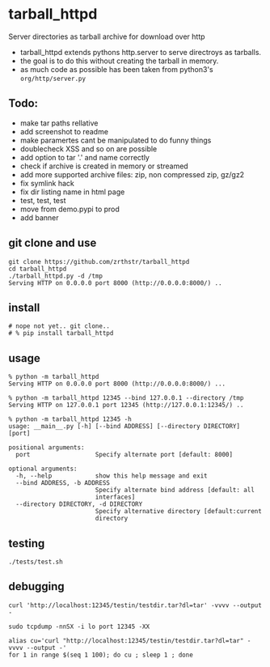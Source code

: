 # tarball_httpd
Server directories as tarball archive for download over http

* tarball_httpd extends pythons http.server to serve directroys as tarballs.
* the goal is to do this without creating the tarball in memory.
* as much code as possible has been taken from python3's `org/http/server.py`

## Todo:
* make tar paths rellative
* add screenshot to readme
* make paramertes cant be manipulated to do funny things
* doublecheck XSS and so on are possible
* add option to tar '.' and name correctly
* check if archive is created in memory or streamed
* add more supported archive files: zip, non compressed zip, gz/gz2
* fix symlink hack
* fix dir listing name in html page
* test, test, test
* move from demo.pypi to prod
* add banner

## git clone and use
```
git clone https://github.com/zrthstr/tarball_httpd
cd tarball_httpd
./tarball_httpd.py -d /tmp
Serving HTTP on 0.0.0.0 port 8000 (http://0.0.0.0:8000/) ..
```

## install
```
# nope not yet.. git clone..
# % pip install tarball_httpd
```

## usage
```
% python -m tarball_httpd
Serving HTTP on 0.0.0.0 port 8000 (http://0.0.0.0:8000/) ...
```

```
% python -m tarball_httpd 12345 --bind 127.0.0.1 --directory /tmp
Serving HTTP on 127.0.0.1 port 12345 (http://127.0.0.1:12345/) ..
```

```
% python -m tarball_httpd 12345 -h                               
usage: __main__.py [-h] [--bind ADDRESS] [--directory DIRECTORY] [port]

positional arguments:
  port                  Specify alternate port [default: 8000]

optional arguments:
  -h, --help            show this help message and exit
  --bind ADDRESS, -b ADDRESS
                        Specify alternate bind address [default: all
                        interfaces]
  --directory DIRECTORY, -d DIRECTORY
                        Specify alternative directory [default:current
                        directory
```

## testing
```
./tests/test.sh 
```

## debugging
```
curl 'http://localhost:12345/testin/testdir.tar?dl=tar' -vvvv --output - 

sudo tcpdump -nnSX -i lo port 12345 -XX

alias cu='curl "http://localhost:12345/testin/testdir.tar?dl=tar" -vvvv --output -'
for 1 in range $(seq 1 100); do cu ; sleep 1 ; done
```
